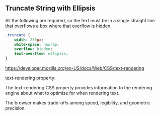 ## Truncate String with Ellipsis

All the following are required, so the text must be in a single straight line that overflows a box where that overflow is hidden.
```css
.truncate {
    width: 250px;
    white-space: nowrap;
    overflow: hidden;
    text-overflow: ellipsis;
}
```

https://developer.mozilla.org/en-US/docs/Web/CSS/text-rendering

text-rendering property:

The text-rendering CSS property provides information to the rendering engine about what to optimize for when rendering text.

The browser makes trade-offs among speed, legibility, and geometric precision.
